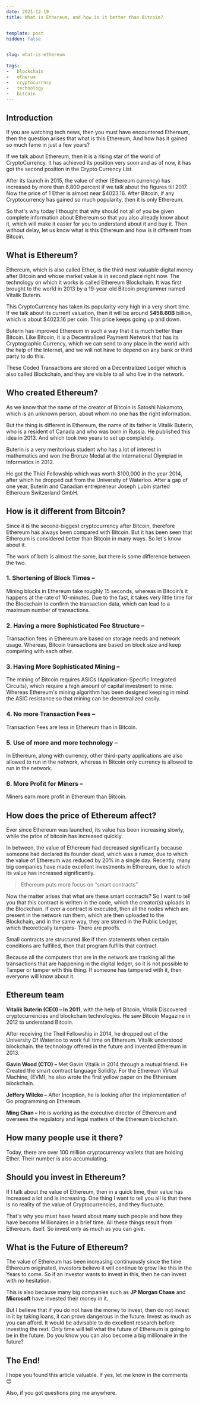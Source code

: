 ```yaml
---
date: 2021-12-19
title: What is Ethereum, and how is it better than Bitcoin?


template: post
hidden: false


slug: what-is-ethereum
  
tags:
-   blockchain
-   etherum
-   cryptocurrncy
-   technology
-   bitcoin
---
```

<!-- more -->


<!-- more -->



## Introduction



If you are watching tech news, then you must have encountered Ethereum, then the
question arises that what is this Ethereum, And how has it gained so much fame
in just a few years?

If we talk about Ethereum, then it is a rising star of the world of CryptoCurrency. It has achieved its position very soon and as of now, it has got the second position in the Crypto Currency List.

After its launch in 2015, the value of ether (Ethereum currency) has increased
by more than 6,800 percent if we talk about the figures till 2017. Now the price
of 1 Ether is almost near \$4023.16. After Bitcoin, if any Cryptocurrency has
gained so much popularity, then it is only Ethereum.

So that's why today I thought that why should not all of you be given complete
information about Ethereum so that you also already know about it, which will
make it easier for you to understand about it and buy it. Then without delay,
let us know what is this Ethereum and how is it different from Bitcoin.

## **What is Ethereum?**

Ethereum, which is also called Ether, is the third most valuable digital money
after Bitcoin and whose market value is in second place right now. The
technology on which it works is called Ethereum Blockchain. It was first brought
to the world in 2013 by a 19-year-old Bitcoin programmer named Vitalik Buterin.

This CryptoCurrency has taken its popularity very high in a very short time. If
we talk about its current valuation, then it will be around \$**458.60B**
billion, which is about \$4023.16 per coin. This price keeps going up and down.

Buterin has improved Ethereum in such a way that it is much better than Bitcoin.
Like Bitcoin, it is a Decentralized Payment Network that has its Cryptographic
Currency, which we can send to any place in the world with the help of the
Internet, and we will not have to depend on any bank or third party to do this.

These Coded Transactions are stored on a Decentralized Ledger which is also
called Blockchain, and they are visible to all who live in the network.

## **Who created Ethereum?**

As we know that the name of the creator of Bitcoin is Satoshi Nakamoto, which is
an unknown person, about whom no one has the right information.

But the thing is different in Ethereum, the name of its father is Vitalik
Buterin, who is a resident of Canada and who was born in Russia. He published
this idea in 2013. And which took two years to set up completely.

Buterin is a very meritorious student who has a lot of interest in mathematics
and won the Bronze Medal at the International Olympiad in Informatics in 2012.

He got the Thiel Fellowship which was worth \$100,000 in the year 2014, after
which he dropped out from the University of Waterloo. After a gap of one year,
Buterin and Canadian entrepreneur Joseph Lubin started Ethereum Switzerland
GmbH.

## **How is it different from Bitcoin?**

Since it is the second-biggest cryptocurrency after Bitcoin, therefore Ethereum
has always been compared with Bitcoin. But it has been seen that Ethereum is
considered better than Bitcoin in many ways. So let's know about it.

The work of both is almost the same, but there is some difference between the
two.

### **1. Shortening of Block Times –** 
Mining blocks in Ethereum take roughly 15 seconds, whereas in Bitcoin’s it happens at the rate of 10-minutes. Due to the fast, it takes very little time for the Blockchain to confirm the transaction
data, which can lead to a maximum number of transactions.

### **2. Having a more Sophisticated Fee Structure –** 
Transaction fees in Ethereum are based on storage needs and network usage. Whereas, Bitcoin transactions are based on block size and keep competing with each other.

### **3. Having More Sophisticated Mining –** 
The mining of Bitcoin requires ASICs (Application-Specific Integrated Circuits), which require a high amount of capital investment to mine. Whereas Ethereum's mining algorithm has been designed keeping in mind the ASIC resistance so that mining can be decentralized easily.

### **4. No more Transaction Fees –** 
Transaction Fees are less in Ethereum than in Bitcoin.

### **5. Use of more and more technology –** 
In Ethereum, along with currency, other third-party applications are also allowed to run in the network, whereas in Bitcoin only currency is allowed to run in the network.

### **6. More Profit for Miners –** 
Miners earn more profit in Ethereum than Bitcoin.

## **How does the price of Ethereum affect?**

Ever since Ethereum was launched, its value has been increasing slowly, while
the price of bitcoin has increased quickly.

In between, the value of Ethereum had decreased significantly because someone
had declared its founder dead, which was a rumor, due to which the value of
Ethereum was reduced by 20% in a single day. Recently, many big companies have
made excellent investments in Ethereum, due to which its value has increased
significantly.

> Ethereum puts more focus on “smart contracts”

Now the matter arises that what are these smart contracts? So I want to tell you
that this contract is written in the code, which the creator(s) uploads in the
Blockchain. If ever a contract is executed, then all the nodes which are present
in the network run them, which are then uploaded to the Blockchain, and in the
same way, they are stored in the Public Ledger, which theoretically tampers- There
are proofs.

Small contracts are structured like if then statements when certain conditions
are fulfilled, then that program fulfills that contract.

Because all the computers that are in the network are tracking all the
transactions that are happening in the digital ledger, so it is not possible to
Tamper or tamper with this thing. If someone has tampered with it, then everyone
will know about it.

## **Ethereum team**

**Vitalik Buterin (CEO) – In 2011**, with the help of Bitcoin, Vitalik
Discovered cryptocurrencies and blockchain technologies. He saw Bitcoin Magazine
in 2012 to understand Bitcoin.

After receiving the Theil Fellowship in 2014, he dropped out of the University
Of Waterloo to work full time on Ethereum. Vitalik understood blockchain.
the technology offered in the future and invented Ethereum in 2013.

**Gavin Wood (CTO) –** Met Gavin Vitalik in 2014 through a mutual friend. He
Created the smart contract language Solidity. For the Ethereum Virtual Machine,
(EVM), he also wrote the first yellow paper on the Ethereum blockchain.

**Jeffery Wilcke –** After Inception, he is looking after the implementation of
Go programming on Ethereum.

**Ming Chan –** He is working as the executive director of Ethereum and oversees
the regulatory and legal matters of the Ethereum blockchain.

## **How many people use it there?**

Today, there are over 100 million cryptocurrency wallets that are holding
Ether. Their number is also accumulating.

## **Should you invest in Ethereum?**

If I talk about the value of Ethereum, then in a quick time, their value has
Increased a lot and is increasing. One thing I want to tell you all is that
there is no reality of the value of Cryptocurrencies, and they fluctuate.

That's why you must have heard about many such people and how they have become
Millionaires in a brief time. All these things result from Ethereum.
itself. So invest only as much as you can give.

## What is the Future of Ethereum?

The value of Ethereum has been increasing continuously since the time Ethereum
originated, investors believe it will continue to grow like this in the
Years to come. So if an investor wants to invest in this, then he can invest
with no hesitation.

This is also because many big companies such as **JP Morgan Chase** and
**Microsoft** have invested their money in it.

But I believe that if you do not have the money to invest, then do not invest in
it by taking loans, it can prove dangerous in the future. Invest as much
as you can afford. It would be advisable to do excellent research before investing
the rest. Only time will tell what the future of Ethereum is going to be in the
future. Do you know you can also become a big millionaire in the future?

## The End!

I hope you found this article valuable. If yes, let me know in the comments 😊

Also, if you got questions ping me anywhere.
